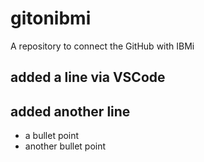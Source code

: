 # gitonibmi
A repository to connect the GitHub with IBMi

## added  a line via VSCode

 
## added another line
- a bullet point
- another bullet point